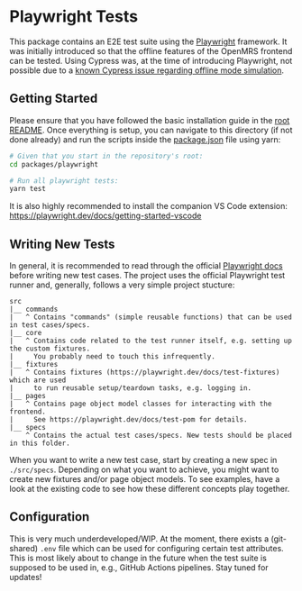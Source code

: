 # Playwright Tests

This package contains an E2E test suite using the [Playwright](https://playwright.dev)
framework. It was initially introduced so that the offline features of the OpenMRS
frontend can be tested. Using Cypress was, at the time of introducing Playwright,
not possible due to a [known Cypress issue regarding offline mode simulation](https://github.com/cypress-io/cypress/issues/235).


## Getting Started

Please ensure that you have followed the basic installation guide in the
[root README](./../../README.md).
Once everything is setup, you can navigate to this directory (if not done already)
and run the scripts inside the
[package.json](./package.json) file using yarn:

```sh
# Given that you start in the repository's root:
cd packages/playwright

# Run all playwright tests:
yarn test
```

It is also highly recommended to install the companion VS Code extension:
https://playwright.dev/docs/getting-started-vscode


## Writing New Tests

In general, it is recommended to read through the official [Playwright docs](https://playwright.dev/docs/intro)
before writing new test cases. The project uses the official Playwright test runner and,
generally, follows a very simple project stucture:

```
src
|__ commands
|   ^ Contains "commands" (simple reusable functions) that can be used in test cases/specs.
|__ core
|   ^ Contains code related to the test runner itself, e.g. setting up the custom fixtures.
|     You probably need to touch this infrequently.
|__ fixtures
|   ^ Contains fixtures (https://playwright.dev/docs/test-fixtures) which are used
|     to run reusable setup/teardown tasks, e.g. logging in.
|__ pages
|   ^ Contains page object model classes for interacting with the frontend.
|     See https://playwright.dev/docs/test-pom for details.
|__ specs
    ^ Contains the actual test cases/specs. New tests should be placed in this folder.
```

When you want to write a new test case, start by creating a new spec in `./src/specs`.
Depending on what you want to achieve, you might want to create new fixtures and/or
page object models. To see examples, have a look at the existing code to see how these
different concepts play together.


## Configuration

This is very much underdeveloped/WIP. At the moment, there exists a (git-shared) `.env`
file which can be used for configuring certain test attributes. This is most likely
about to change in the future when the test suite is supposed to be used in, e.g.,
GitHub Actions pipelines. Stay tuned for updates!
